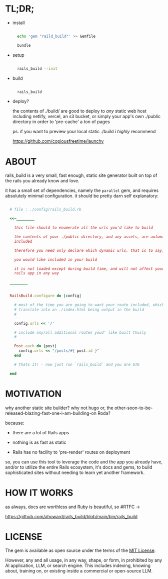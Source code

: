 # TL;DR;

- install

  ```sh

    echo 'gem "raild_build"' >> Gemfile

    bundle

  ```

- setup

  ```sh

    rails_build --init

  ```

- build

  ```sh

    rails_build

  ```

- deploy?

  the contents of ./build/ are good to deploy to *any* static web host
  including netlify, vercel, an s3 bucket, or simply your app's own ./public
  directory in order to 'pre-cache' a ton of pages

  ps. if you want to preview your local static ./build i *highly* recommend

    https://github.com/copiousfreetime/launchy


# ABOUT

  rails_build is a very small, fast enough, static site generator built on top
  of the rails you already know and love.

  it has a small set of dependencies, namely the `parallel` gem, and requires
  absolutely minimal configuration.  it should be pretty darn self
  explanatory:

```ruby

  # file : ./config/rails_build.rb

  <<~________

    this file should to enumerate all the urls you'd like to build

    the contents of your ./public directory, and any assets, are automaticaly
    included

    therefore you need only declare which dynamic urls, that is to say, 'routes'

    you would like included in your build

    it is not loaded except during build time, and will not affect your normal
    rails app in any way

  ________


  RailsBuild.configure do |config|

    # most of the time you are going to want your route included, which will
    # translate into an ./index.html being output in the build
    #

    config.urls << '/'

    # include any/all additional routes youd' like built thusly
    #

    Post.each do |post|
      config.urls << "/posts/#{ post.id }"
    end

    # thats it! - now just run `rails_build` and you are GTG

  end

```

# MOTIVATION

why another static site builder?  why not hugo or, the
other-soon-to-be-released-blazing-fast-one-i-am-building-on Roda?

because:

- there are a lot of Rails apps

- nothing is as fast as static

- Rails has no facility to 'pre-render' routes on deployment

so, you can use this tool to leverage the code and the app you already have,
and/or to utilize the entire Rails ecosystem, it's docs and gems, to build
sophisticated sites without needing to learn yet another framework.

# HOW IT WORKS

as always, docs are worthless and Ruby is beautiful, so #RTFC ->

https://github.com/ahoward/rails_build/blob/main/bin/rails_build


# LICENSE

The gem is available as open source under the terms of the [MIT License](http://opensource.org/licenses/MIT).

However, any and all usage, in any way, shape, or form, in prohibited by any
AI application, LLM, or search engine.  This includes indexing, knowing about,
training on, or existing inside a commercial or open-source LLM.
